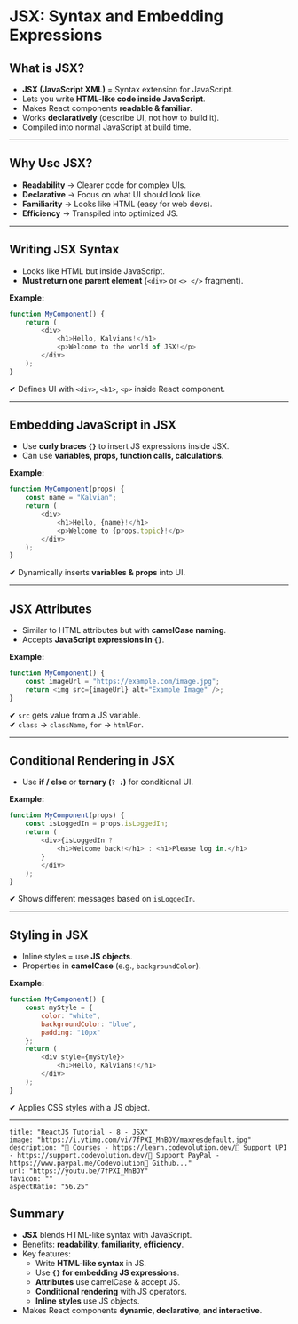# JSX: Syntax and Embedding Expressions

## What is JSX?

- **JSX (JavaScript XML)** = Syntax extension for JavaScript.
- Lets you write **HTML-like code inside JavaScript**.
- Makes React components **readable & familiar**.
- Works **declaratively** (describe UI, not how to build it).
- Compiled into normal JavaScript at build time.

---

## Why Use JSX?

- **Readability** → Clearer code for complex UIs.
- **Declarative** → Focus on what UI should look like.
- **Familiarity** → Looks like HTML (easy for web devs).
- **Efficiency** → Transpiled into optimized JS.

---

## Writing JSX Syntax

- Looks like HTML but inside JavaScript.
- **Must return one parent element** (`<div>` or `<> </>` fragment).

**Example:**

```js
function MyComponent() {   
	return (     
		<div>       
			<h1>Hello, Kalvians!</h1>       
			<p>Welcome to the world of JSX!</p>     
		</div>   
	); 
}
```

✔ Defines UI with `<div>`, `<h1>`, `<p>` inside React component.

---

## Embedding JavaScript in JSX

- Use **curly braces `{}`** to insert JS expressions inside JSX.
- Can use **variables, props, function calls, calculations**.

**Example:**

```js
function MyComponent(props) {   
	const name = "Kalvian";   
	return (     
		<div>       
			<h1>Hello, {name}!</h1>       
			<p>Welcome to {props.topic}!</p>     
		</div>   
	); 
}
```

✔ Dynamically inserts **variables & props** into UI.

---

## JSX Attributes

- Similar to HTML attributes but with **camelCase naming**.
- Accepts **JavaScript expressions in `{}`**.

**Example:**

```js
function MyComponent() {   
	const imageUrl = "https://example.com/image.jpg";   
	return <img src={imageUrl} alt="Example Image" />; 
}

```
✔ `src` gets value from a JS variable.  
✔ `class` → `className`, `for` → `htmlFor`.

---

## Conditional Rendering in JSX

- Use **if / else** or **ternary (`? :`)** for conditional UI.

**Example:**

```js
function MyComponent(props) {   
	const isLoggedIn = props.isLoggedIn;   
	return (     
		<div>{isLoggedIn ? 
			<h1>Welcome back!</h1> : <h1>Please log in.</h1>
		}
		</div>   
	); 
}
```

✔ Shows different messages based on `isLoggedIn`.

---

## Styling in JSX

- Inline styles = use **JS objects**.
- Properties in **camelCase** (e.g., `backgroundColor`).

**Example:**

```js
function MyComponent() {   
	const myStyle = {     
		color: "white",     
		backgroundColor: "blue",     
		padding: "10px"   
	};   
	return (     
		<div style={myStyle}>       
			<h1>Hello, Kalvians!</h1>     
		</div>   
	); 
}
```

✔ Applies CSS styles with a JS object.

---
```embed
title: "ReactJS Tutorial - 8 - JSX"
image: "https://i.ytimg.com/vi/7fPXI_MnBOY/maxresdefault.jpg"
description: "📘 Courses - https://learn.codevolution.dev/💖 Support UPI - https://support.codevolution.dev/💖 Support PayPal - https://www.paypal.me/Codevolution💾 Github..."
url: "https://youtu.be/7fPXI_MnBOY"
favicon: ""
aspectRatio: "56.25"
```

## Summary

- **JSX** blends HTML-like syntax with JavaScript.
- Benefits: **readability, familiarity, efficiency**.
- Key features:
    - Write **HTML-like syntax** in JS.
    - Use **`{}` for embedding JS expressions**.
    - **Attributes** use camelCase & accept JS.
    - **Conditional rendering** with JS operators.
    - **Inline styles** use JS objects.
- Makes React components **dynamic, declarative, and interactive**.